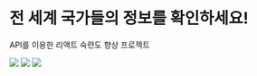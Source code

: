 <h1>전 세계 국가들의 정보를 확인하세요!</h1>
<p>API를 이용한 리액트 숙련도 향상 프로젝트</p>

<img src="https://github.com/hyuk1978/Naras/assets/118143937/24937614-22bd-4b80-a911-d54b96e63294">
<img src="https://github.com/hyuk1978/Naras/assets/118143937/d1e0a217-5bf0-4095-ada4-1d9d39c9f0ae">
<img src="https://github.com/hyuk1978/Naras/assets/118143937/d22a7b0a-7416-416b-874e-52dfd3a307fb">
